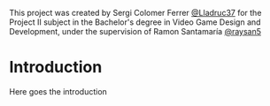 This project was created by Sergi Colomer Ferrer [@Lladruc37](https://github.com/Lladruc37) for the Project II subject in the Bachelor's degree in Video Game Design and Development, under the supervision of Ramon Santamaría [@raysan5](https://github.com/raysan5)

# Introduction
Here goes the introduction
